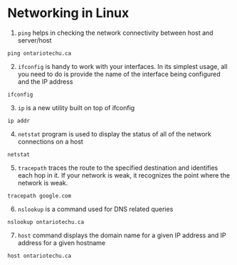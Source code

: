 # Networking in Linux

1. `ping` helps in checking the network connectivity between host and server/host

`ping ontariotechu.ca`


2. `ifconfig` is handy to work with your interfaces. In its simplest usage, all you need to do is provide the name of the interface being configured and the IP address

`ifconfig`

3. `ip` is a new utility built on top of ifconfig

`ip addr`

4. `netstat` program is used to display the status of all of the network connections on a host

`netstat`

5. `tracepath` traces the route to the specified destination and identifies each hop in it. If your network is weak, it recognizes the point where the network is weak.

`tracepath google.com`

6. `nslookup` is a command used for DNS related queries

`nslookup ontariotechu.ca`

7. `host` command displays the domain name for a given IP address and IP address for a given hostname

`host ontariotechu.ca`
